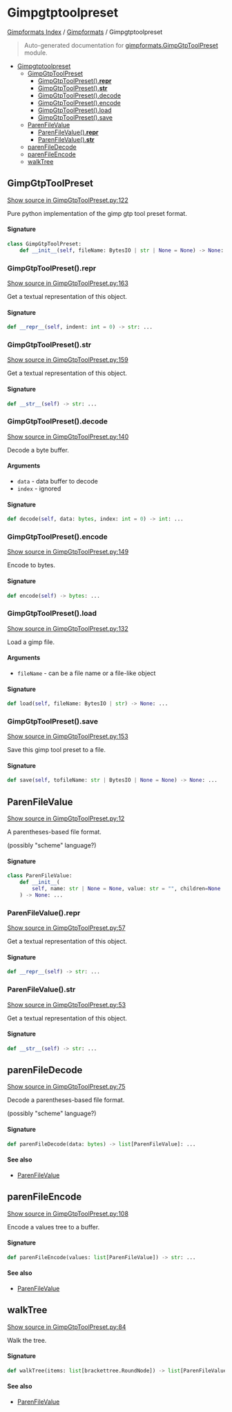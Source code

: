 # Gimpgtptoolpreset

[Gimpformats Index](../README.md#gimpformats-index) / [Gimpformats](./index.md#gimpformats) / Gimpgtptoolpreset

> Auto-generated documentation for [gimpformats.GimpGtpToolPreset](../../../gimpformats/GimpGtpToolPreset.py) module.

- [Gimpgtptoolpreset](#gimpgtptoolpreset)
  - [GimpGtpToolPreset](#gimpgtptoolpreset)
    - [GimpGtpToolPreset().__repr__](#gimpgtptoolpreset()__repr__)
    - [GimpGtpToolPreset().__str__](#gimpgtptoolpreset()__str__)
    - [GimpGtpToolPreset().decode](#gimpgtptoolpreset()decode)
    - [GimpGtpToolPreset().encode](#gimpgtptoolpreset()encode)
    - [GimpGtpToolPreset().load](#gimpgtptoolpreset()load)
    - [GimpGtpToolPreset().save](#gimpgtptoolpreset()save)
  - [ParenFileValue](#parenfilevalue)
    - [ParenFileValue().__repr__](#parenfilevalue()__repr__)
    - [ParenFileValue().__str__](#parenfilevalue()__str__)
  - [parenFileDecode](#parenfiledecode)
  - [parenFileEncode](#parenfileencode)
  - [walkTree](#walktree)

## GimpGtpToolPreset

[Show source in GimpGtpToolPreset.py:122](../../../gimpformats/GimpGtpToolPreset.py#L122)

Pure python implementation of the gimp gtp tool preset format.

#### Signature

```python
class GimpGtpToolPreset:
    def __init__(self, fileName: BytesIO | str | None = None) -> None: ...
```

### GimpGtpToolPreset().__repr__

[Show source in GimpGtpToolPreset.py:163](../../../gimpformats/GimpGtpToolPreset.py#L163)

Get a textual representation of this object.

#### Signature

```python
def __repr__(self, indent: int = 0) -> str: ...
```

### GimpGtpToolPreset().__str__

[Show source in GimpGtpToolPreset.py:159](../../../gimpformats/GimpGtpToolPreset.py#L159)

Get a textual representation of this object.

#### Signature

```python
def __str__(self) -> str: ...
```

### GimpGtpToolPreset().decode

[Show source in GimpGtpToolPreset.py:140](../../../gimpformats/GimpGtpToolPreset.py#L140)

Decode a byte buffer.

#### Arguments

- `data` - data buffer to decode
- `index` - ignored

#### Signature

```python
def decode(self, data: bytes, index: int = 0) -> int: ...
```

### GimpGtpToolPreset().encode

[Show source in GimpGtpToolPreset.py:149](../../../gimpformats/GimpGtpToolPreset.py#L149)

Encode to bytes.

#### Signature

```python
def encode(self) -> bytes: ...
```

### GimpGtpToolPreset().load

[Show source in GimpGtpToolPreset.py:132](../../../gimpformats/GimpGtpToolPreset.py#L132)

Load a gimp file.

#### Arguments

- `fileName` - can be a file name or a file-like object

#### Signature

```python
def load(self, fileName: BytesIO | str) -> None: ...
```

### GimpGtpToolPreset().save

[Show source in GimpGtpToolPreset.py:153](../../../gimpformats/GimpGtpToolPreset.py#L153)

Save this gimp tool preset to a file.

#### Signature

```python
def save(self, tofileName: str | BytesIO | None = None) -> None: ...
```



## ParenFileValue

[Show source in GimpGtpToolPreset.py:12](../../../gimpformats/GimpGtpToolPreset.py#L12)

A parentheses-based file format.

(possibly "scheme" language?)

#### Signature

```python
class ParenFileValue:
    def __init__(
        self, name: str | None = None, value: str = "", children=None
    ) -> None: ...
```

### ParenFileValue().__repr__

[Show source in GimpGtpToolPreset.py:57](../../../gimpformats/GimpGtpToolPreset.py#L57)

Get a textual representation of this object.

#### Signature

```python
def __repr__(self) -> str: ...
```

### ParenFileValue().__str__

[Show source in GimpGtpToolPreset.py:53](../../../gimpformats/GimpGtpToolPreset.py#L53)

Get a textual representation of this object.

#### Signature

```python
def __str__(self) -> str: ...
```



## parenFileDecode

[Show source in GimpGtpToolPreset.py:75](../../../gimpformats/GimpGtpToolPreset.py#L75)

Decode a parentheses-based file format.

(possibly "scheme" language?)

#### Signature

```python
def parenFileDecode(data: bytes) -> list[ParenFileValue]: ...
```

#### See also

- [ParenFileValue](#parenfilevalue)



## parenFileEncode

[Show source in GimpGtpToolPreset.py:108](../../../gimpformats/GimpGtpToolPreset.py#L108)

Encode a values tree to a buffer.

#### Signature

```python
def parenFileEncode(values: list[ParenFileValue]) -> str: ...
```

#### See also

- [ParenFileValue](#parenfilevalue)



## walkTree

[Show source in GimpGtpToolPreset.py:84](../../../gimpformats/GimpGtpToolPreset.py#L84)

Walk the tree.

#### Signature

```python
def walkTree(items: list[brackettree.RoundNode]) -> list[ParenFileValue]: ...
```

#### See also

- [ParenFileValue](#parenfilevalue)